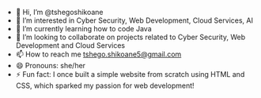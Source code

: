 - 👋 Hi, I’m @tshegoshikoane
- 👀 I’m interested in Cyber Security, Web Development, Cloud Services, AI
- 🌱 I’m currently learning how to code Java
- 💞️ I’m looking to collaborate on projects related to Cyber Security, Web Development and Cloud Services
- 📫 How to reach me tshego.shikoane5@gmail.com
- 😄 Pronouns: she/her
- ⚡ Fun fact: I once built a simple website from scratch using HTML and CSS, which sparked my passion for web development!

<!---
tshegoshikoane/tshegoshikoane is a ✨ special ✨ repository because its `README.md` (this file) appears on your GitHub profile.
You can click the Preview link to take a look at your changes.
--->
